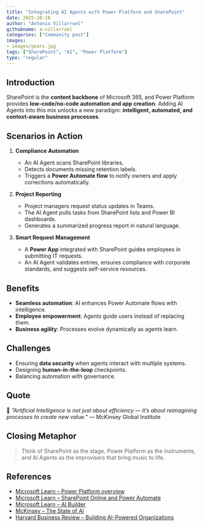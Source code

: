 ```yaml
---
title: "Integrating AI Agents with Power Platform and SharePoint"
date: 2025-10-18
author: "Antonio Villarruel"
githubname: a-villarruel
categories: ["Community post"]
images:
- images/gears.jpg
tags: ["SharePoint", "AI", "Power Platform"]
type: "regular"
---
```


## Introduction 

SharePoint is the **content backbone** of Microsoft 365, and Power Platform provides **low-code/no-code automation and app creation**. Adding AI Agents into this mix unlocks a new paradigm: **intelligent, automated, and context-aware business processes**.

## Scenarios in Action  

1. **Compliance Automation**  
   - An AI Agent scans SharePoint libraries.  
   - Detects documents missing retention labels.  
   - Triggers a **Power Automate flow** to notify owners and apply corrections automatically.  

2. **Project Reporting**  
   - Project managers request status updates in Teams.  
   - The AI Agent pulls tasks from SharePoint lists and Power BI dashboards.  
   - Generates a summarized progress report in natural language.  

3. **Smart Request Management**  
   - A **Power App** integrated with SharePoint guides employees in submitting IT requests.  
   - An AI Agent validates entries, ensures compliance with corporate standards, and suggests self-service resources.  

## Benefits  

- **Seamless automation**: AI enhances Power Automate flows with intelligence.  
- **Employee empowerment**: Agents guide users instead of replacing them.  
- **Business agility**: Processes evolve dynamically as agents learn.  

## Challenges  

- Ensuring **data security** when agents interact with multiple systems.  
- Designing **human-in-the-loop** checkpoints.  
- Balancing automation with governance.  

## Quote  

💬 *"Artificial Intelligence is not just about efficiency — it’s about reimagining processes to create new value."* — McKinsey Global Institute  

## Closing Metaphor 

> Think of SharePoint as the stage, Power Platform as the instruments, and AI Agents as the improvisers that bring music to life.

## References 
 
- [Microsoft Learn – Power Platform overview](https://learn.microsoft.com/en-us/power-platform/)  
- [Microsoft Learn – SharePoint Online and Power Automate](https://learn.microsoft.com/en-us/power-automate/connection-sharepoint-online)  
- [Microsoft Learn – AI Builder](https://learn.microsoft.com/en-us/ai-builder/overview)  
- [McKinsey – The State of AI](https://www.mckinsey.com/capabilities/quantumblack/our-insights/the-state-of-ai)  
- [Harvard Business Review – Building AI-Powered Organizations](https://hbr.org/2019/07/building-the-ai-powered-organization)  
